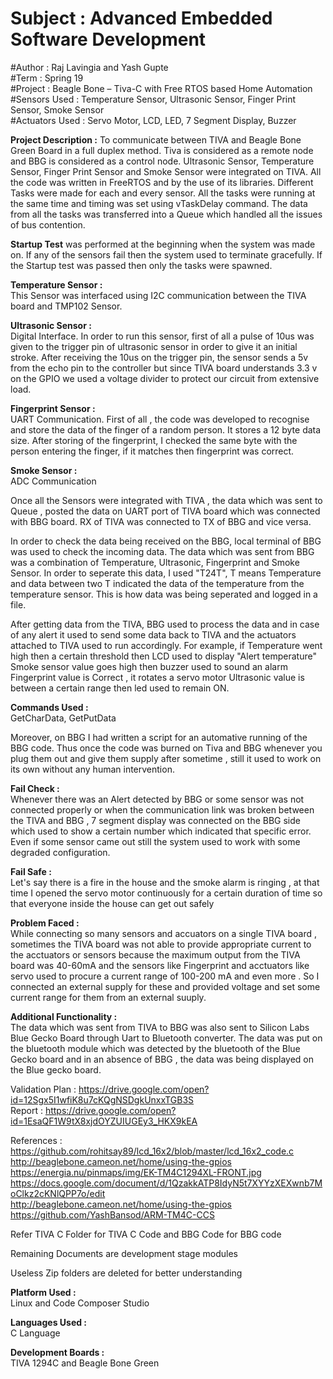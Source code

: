 # Subject : Advanced Embedded Software Development  
#Author : Raj Lavingia and Yash Gupte  
#Term : Spring 19  
#Project : Beagle Bone – Tiva-C with Free RTOS based Home Automation
#Sensors Used : Temperature Sensor, Ultrasonic Sensor, Finger Print Sensor, Smoke Sensor  
#Actuators Used : Servo Motor, LCD, LED, 7 Segment Display, Buzzer

		   
**Project Description :**
To communicate between TIVA and Beagle Bone Green Board in a full duplex method. Tiva is considered as a remote node and BBG is considered as a control node. Ultrasonic Sensor, Temperature Sensor, Finger Print Sensor and Smoke Sensor were integrated on TIVA. All the code was written in FreeRTOS and by the use of its libraries. Different Tasks were made for each and every sensor. All the tasks were running at the same time and timing was set using vTaskDelay command. The data from all the tasks was transferred into a Queue which handled all the issues of bus contention. 

**Startup Test** was performed at the beginning when the system was made on. If any of the sensors fail then the system used to terminate gracefully. If the Startup test was passed then only the tasks were spawned.

**Temperature Sensor :**  
This Sensor was interfaced using I2C communication between the TIVA board and TMP102 Sensor.

**Ultrasonic Sensor :**  
Digital Interface. In order to run this sensor, first of all a pulse of 10us was given to the trigger pin of ultrasonic sensor in order to give it an initial stroke. After receiving the 10us on the trigger pin, the sensor sends a 5v from the echo pin to the controller but since TIVA board understands 3.3 v on the GPIO we used a voltage divider to protect our circuit from extensive load.

**Fingerprint Sensor :**  
UART Communication. First of all , the code was developed to recognise and store the data of the finger of a random person. It stores a 12 byte data size. After storing of the fingerprint, I checked the same byte with the person entering the finger, if it matches then fingerprint was correct.

**Smoke Sensor :**  
ADC Communication

Once all the Sensors were integrated with TIVA , the data which was sent to Queue , posted the data on UART port of TIVA board which was connected with BBG board. RX of TIVA was connected to TX of BBG and vice versa.

In order to check the data being received on the BBG, local terminal of BBG was used to check the incoming data. The data which was sent from BBG was a combination of Temperature, Ultrasonic, Fingerprint and Smoke Sensor. In order to seperate this data, I used "T24T", T means Temperature and data between two T indicated the data of the temperature from the temperature sensor. This is how data was being seperated and logged in a file.

After getting data from the TIVA, BBG used to process the data and in case of any alert it used to send some data back to TIVA and the actuators attached to TIVA used to run accordingly. 
For example, if Temperature went high then a certain threshold then LCD used to display "Alert temperature"
Smoke sensor value goes high then buzzer used to sound an alarm
Fingerprint value is Correct , it rotates a servo motor
Ultrasonic value is between a certain range then led used to remain ON.

**Commands Used :**  
GetCharData, GetPutData

Moreover, on BBG I had written a script for an automative running of the BBG code. Thus once the code was burned on Tiva and BBG whenever you plug them out and give them supply after sometime , still it used to work on its own without any human intervention.

**Fail Check :**  
Whenever there was an Alert detected by BBG or some sensor was not connected properly or when the communication link was broken between the TIVA and BBG , 7 segment display was connected on the BBG side which used to show a certain number which indicated that specific error. Even if some sensor came out still the system used to work with some degraded configuration.

**Fail Safe :**  
Let's say there is a fire in the house and the smoke alarm is ringing , at that time I opened the servo motor continuously for a certain duration of time so that everyone inside the house can get out safely

**Problem Faced :**  
While connecting so many sensors and accuators on a single TIVA board , sometimes the TIVA board was not able to provide appropriate current to the acctuators or sensors because the maximum output from the TIVA board was 40-60mA and the sensors like Fingerprint and acctuators like servo used to procure a current range of 100-200 mA and even more . So I connected an external supply for these and provided voltage and set some current range for them from an external suuply. 

**Additional Functionality :**  
The data which was sent from TIVA to BBG was also sent to Silicon Labs Blue Gecko Board through Uart to Bluetooth converter. The data was put on the bluetooth module which was detected by the bluetooth of the Blue Gecko board and in an absence of BBG , the data was being displayed on the Blue gecko board.

Validation Plan : https://drive.google.com/open?id=12Sgx5I1wfiK8u7cKQgNSDgkUnxxTGB3S  
Report : https://drive.google.com/open?id=1EsaQF1W9tX8xjdOYZUIUGEy3_HKX9kEA  

References : https://github.com/rohitsay89/lcd_16x2/blob/master/lcd_16x2_code.c  
http://beaglebone.cameon.net/home/using-the-gpios  
https://energia.nu/pinmaps/img/EK-TM4C1294XL-FRONT.jpg  
https://docs.google.com/document/d/1QzakkATP8IdyN5t7XYYzXEXwnb7MoClkz2cKNlQPP7o/edit  
http://beaglebone.cameon.net/home/using-the-gpios  
https://github.com/YashBansod/ARM-TM4C-CCS  

Refer TIVA C Folder for TIVA C Code and BBG Code for BBG code

Remaining Documents are development stage modules

Useless Zip folders are deleted for better understanding 

**Platform Used :**  
Linux and Code Composer Studio

**Languages Used :**  
C Language

**Development Boards :**  
TIVA 1294C and Beagle Bone Green 



 
